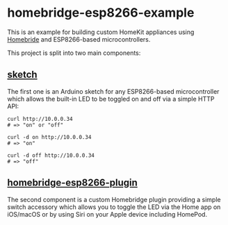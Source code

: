 # homebridge-esp8266-example

This is an example for building custom HomeKit appliances using [Homebride](https://homebridge.io) and ESP8266-based microcontrollers.

This project is split into two main components:

## [sketch](/sketch)

The first one is an Arduino sketch for any ESP8266-based microcontroller which allows the built-in LED to be toggled on and off via a simple HTTP API:

```
curl http://10.0.0.34
# => "on" or "off"

curl -d on http://10.0.0.34
# => "on"

curl -d off http://10.0.0.34
# => "off"
```

## [homebridge-esp8266-plugin](/homebridge-esp8266-plugin)

The second component is a custom Homebridge plugin providing a simple switch accessory which allows you to toggle the LED via  the Home app on iOS/macOS or by using Siri on your Apple device including HomePod.

